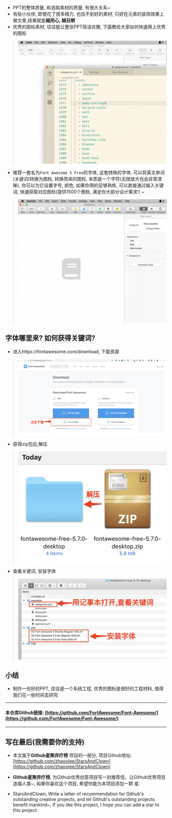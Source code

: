 - PPT的整体质量, 和选取素材的质量, 有很大关系~
- 有些小伙伴, 即使花了很多精力, 也找不到好的素材, 只好在元素的装饰效果上做文章,结果就是**越用心, 越丑陋**
- 优秀的图标素材, 往往能让整张PPT简洁优雅, 下面教给大家如何快速用上优秀的图标

> ![](https://raw.githubusercontent.com/zhaoolee/GraphBed/master/images/3b147474667aef30419caff9ba61c3ad.gif)


- 推荐一套名为`Font Awesome 5 Free`的字体, 这套特殊的字体, 可以将英文单词(关键词)转换为图标, 转换而来的图标, 本质是一个字符(无限放大也会非常清晰), 你可以为它设置字号, 颜色, 如果你用的足够熟练, 可以直接通过输入关键词, 快速获取对应图标(提供1500个图标, 满足你大部分设计需求!) ~

> ![](https://raw.githubusercontent.com/zhaoolee/GraphBed/master/images/198485c81818f152241136d1c81ce96b.gif)


## 字体哪里来? 如何获得关键词?
- 进入https://fontawesome.com/download, 下载资源
> ![](https://raw.githubusercontent.com/zhaoolee/GraphBed/master/images/66bfcf904df444d50656897bc181908d.png)
- 获得zip包后,解压
> ![](https://raw.githubusercontent.com/zhaoolee/GraphBed/master/images/ce7df4ea7c06cc4b0add0bba2eb07dca.png)
- 查看关键词, 安装字体
> ![](https://raw.githubusercontent.com/zhaoolee/GraphBed/master/images/6d6dbe39f572db1f8949868b90a25fdb.png)


## 小结
- 制作一份好的PPT, 往往是一个系统工程, 优秀的图标是很好的工程材料, 值得我们花一些时间去研究   


---
#### 本仓库Github链接: [https://github.com/FortAwesome/Font-Awesome/](https://github.com/FortAwesome/Font-Awesome/)



---


## 写在最后(我需要你的支持)
- 本文属于**Github星聚弃疗榜** 项目的一部分, 项目Github地址: [https://github.com/zhaoolee/StarsAndClown](https://github.com/zhaoolee/StarsAndClown)
- **Github星聚弃疗榜**, 为Github优秀创意项目写一封推荐信，让Github优秀项目造福人类~, 如果你喜欢这个项目, 希望你能为本项目添加一颗 星.

- StarsAndClown, Write a letter of recommendation for Github's outstanding creative projects, and let Github's outstanding projects benefit mankind~, If you like this project, I hope you can add a star  to this project.

